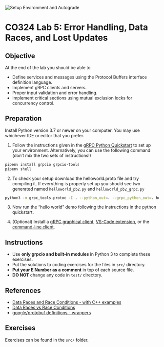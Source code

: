 ![Setup Environment and Autograde](../../actions/workflows/workflow.yml/badge.svg)
# CO324 Lab 5: Error Handling, Data Races, and Lost Updates

## Objective
At the end of the lab you should be able to
* Define services and messages using the Protocol Buffers interface definition language.
* Implement gRPC clients and servers.
* Proper input validation and error handling.
* Implement critical sections using mutual exclusion locks for concurrency control.

## Preparation
Install Python version 3.7 or newer on your computer. You may use whichever IDE or editor that you prefer.

1. Follow the instructions given in the [gRPC Python Quickstart](https://www.grpc.io/docs/languages/python/quickstart/) to set up your environment.   Alternatively, you can use the following command (don’t mix the two sets of instructions!)
```bash
pipenv install grpcio grpcio-tools
pipenv shell
```

2. To check your setup download the helloworld.proto file and try compiling it. If everything is properly set up you should see two generated named `helloworld_pb2.py` and `helloworld_pb2_grpc.py`
```bash
python3 -m grpc_tools.protoc -I . --python_out=. --grpc_python_out=. helloworld.proto
```

3. Now  run the “hello world” demo following the instructions in the python quickstart.

4. (Optional) Install a [gRPC graphical client](https://github.com/uw-labs/bloomrpc), [VS-Code extension](https://github.com/oslabs-beta/tropicRPC), or the [command-line client](https://github.com/fullstorydev/grpcurl).

## Instructions
* Use **only grpcio and built-in modules** in Python 3 to complete these exercises.
* Put the solutions to coding exercises for the files in `src/` directory.
* **Put your E Number as a comment** in top of each source file.
* **DO NOT** change any code in `test/` directory.


## References
* [Data Races and Race Conditions - with C++ examples](https://www.modernescpp.com/index.php/race-condition-versus-data-race)
* [Data Races vs Race Conditions](https://blog.regehr.org/archives/490)
* [google/protobuf definitions - wrappers](https://github.com/protocolbuffers/protobuf/blob/master/src/google/protobuf/wrappers.proto)

## Exercises

Exercises can be found in the `src/` folder.


